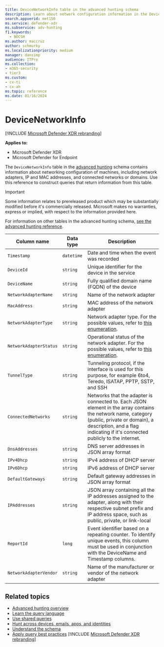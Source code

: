```yaml
---
title: DeviceNetworkInfo table in the advanced hunting schema
description: Learn about network configuration information in the DeviceNetworkInfo table of the advanced hunting schema
search.appverid: met150
ms.service: defender-xdr
ms.subservice: adv-hunting
f1.keywords: 
  - NOCSH
ms.author: maccruz
author: schmurky
ms.localizationpriority: medium
manager: dansimp
audience: ITPro
ms.collection: 
- m365-security
- tier3
ms.custom: 
- cx-ti
- cx-ah
ms.topic: reference
ms.date: 01/16/2024
---
```


# DeviceNetworkInfo

[!INCLUDE [Microsoft Defender XDR rebranding](../includes/microsoft-defender.md)]


**Applies to:**
- Microsoft Defender XDR
- Microsoft Defender for Endpoint



The `DeviceNetworkInfo` table in the [advanced hunting](advanced-hunting-overview.md) schema contains information about networking configuration of machines, including network adapters, IP and MAC addresses, and connected networks or domains. Use this reference to construct queries that return information from this table.

> [!IMPORTANT]
> Some information relates to prereleased product which may be substantially modified before it's commercially released. Microsoft makes no warranties, express or implied, with respect to the information provided here.

For information on other tables in the advanced hunting schema, [see the advanced hunting reference](advanced-hunting-schema-tables.md).

| Column name | Data type | Description |
|-------------|-----------|-------------|
| `Timestamp` | `datetime` | Date and time when the event was recorded |
| `DeviceId` | `string` | Unique identifier for the device in the service |
| `DeviceName` | `string` | Fully qualified domain name (FQDN) of the device |
| `NetworkAdapterName` | `string` | Name of the network adapter |
| `MacAddress` | `string` | MAC address of the network adapter |
| `NetworkAdapterType` | `string` | Network adapter type. For the possible values, refer to [this enumeration](/dotnet/api/system.net.networkinformation.networkinterfacetype). |
| `NetworkAdapterStatus` | `string` | Operational status of the network adapter. For the possible values, refer to [this enumeration](/dotnet/api/system.net.networkinformation.operationalstatus). |
| `TunnelType` | `string` | Tunneling protocol, if the interface is used for this purpose, for example 6to4, Teredo, ISATAP, PPTP, SSTP, and SSH |
| `ConnectedNetworks` | `string` | Networks that the adapter is connected to. Each JSON element in the array contains the network name, category (public, private or domain), a description, and a flag indicating if it's connected publicly to the internet. |
| `DnsAddresses` | `string` | DNS server addresses in JSON array format |
| `IPv4Dhcp` | `string` | IPv4 address of DHCP server |
| `IPv6Dhcp` | `string` | IPv6 address of DHCP server |
| `DefaultGateways` | `string` | Default gateway addresses in JSON array format |
| `IPAddresses` | `string` | JSON array containing all the IP addresses assigned to the adapter, along with their respective subnet prefix and IP address space, such as public, private, or link-local |
| `ReportId` | `long` | Event identifier based on a repeating counter. To identify unique events, this column must be used in conjunction with the DeviceName and Timestamp columns. |
| `NetworkAdapterVendor` | `string` | Name of the manufacturer or vendor of the network adapter |

## Related topics
- [Advanced hunting overview](advanced-hunting-overview.md)
- [Learn the query language](advanced-hunting-query-language.md)
- [Use shared queries](advanced-hunting-shared-queries.md)
- [Hunt across devices, emails, apps, and identities](advanced-hunting-query-emails-devices.md)
- [Understand the schema](advanced-hunting-schema-tables.md)
- [Apply query best practices](advanced-hunting-best-practices.md)
[!INCLUDE [Microsoft Defender XDR rebranding](../includes/defender-m3d-techcommunity.md)]
